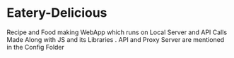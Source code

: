 # Eatery-Delicious
Recipe and Food making WebApp which runs on Local Server and API Calls
Made Along with JS and its Libraries .
API and Proxy Server are mentioned in the Config Folder
